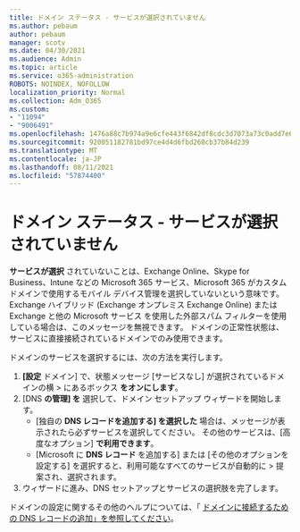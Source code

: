 ```yaml
---
title: ドメイン ステータス - サービスが選択されていません
ms.author: pebaum
author: pebaum
manager: scotv
ms.date: 04/30/2021
ms.audience: Admin
ms.topic: article
ms.service: o365-administration
ROBOTS: NOINDEX, NOFOLLOW
localization_priority: Normal
ms.collection: Adm_O365
ms.custom:
- "11094"
- "9006491"
ms.openlocfilehash: 1476a88c7b974a9e6cfe443f6842df8cdc3d7073a73c0add7e6f183dd0528de1
ms.sourcegitcommit: 920051182781bd97ce4d4d6fbd268cb37b84d239
ms.translationtype: MT
ms.contentlocale: ja-JP
ms.lasthandoff: 08/11/2021
ms.locfileid: "57874400"
---
```

# <a name="domain-status---no-services-selected"></a>ドメイン ステータス - サービスが選択されていません

**サービスが選択** されていないことは、Exchange Online、Skype for Business、Intune などの Microsoft 365 サービス、Microsoft 365 がカスタム ドメインで使用するモバイル デバイス管理を選択していないという意味です。 Exchange ハイブリッド (Exchange オンプレミス Exchange Online) または Exchange と他の Microsoft サービス を使用した外部スパム フィルターを使用している場合は、このメッセージを無視できます。 ドメインの正常性状態は、サービスに直接接続されているドメインでのみ使用できます。

ドメインのサービスを選択するには、次の方法を実行します。

1. **[設定** ドメイン] で、状態メッセージ [サービスなし] が選択されているドメインの横  >  [](https://admin.microsoft.com/Adminportal/Home)にあるボックス **をオンにします**。
1. [DNS **の管理] を** 選択して、ドメイン セットアップ ウィザードを開始します。
    - [独自の **DNS レコードを追加する] を選択した** 場合は、メッセージが表示されたら必ずサービスを選択してください。 その他のサービスは、[高度なオプション] **で利用できます**。
    - [Microsoft に **DNS レコード** を追加する] または [その他のオプションを設定する] を選択すると、利用可能なすべてのサービスが自動的に  >  提案され、選択されます。
1. ウィザードに進み、DNS セットアップとサービスの選択肢を完了します。
 
ドメインの設定に関するその他のヘルプについては、「 [ドメインに接続するための DNS レコードの追加」を参照してください](https://docs.microsoft.com/microsoft-365/admin/get-help-with-domains/create-dns-records-at-any-dns-hosting-provider)。

